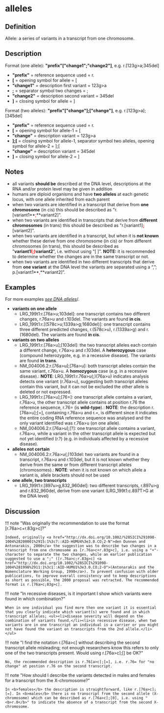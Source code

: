 # alleles

## Definition

Allele: a series of variants in a transcript from one chromosome.

## Description

Format (one allele):   **"prefix"["change1";"change2"]**,  e.g. r.[123g>a;345del]

* **"prefix"**  =  reference sequence used  =  r.
* **[**  =  opening symbol for allele  =  [
* **"change1"**  =  description first variant  =  123g>a
* **;**  =  separator symbol two changes  =  ;
* **"change2"**  =  description second variant  =  345del
* **]**  =  closing symbol for allele  =  ]
 
Format (two alleles):   **"prefix"["change"];["change"]**,  e.g. r.[123g>a];[345del]

* **"prefix"**  =  reference sequence used  =  r.
* **[**  =  opening symbol for allele-1  =  [
* **"change"**  =  description variant  =  123g>a
* **];[**  =  closing symbol for allele-1, separator symbol two alleles, opening symbol for allele-2  =  ];[
* **"change"**  =  description variant  =  345del
* **]**  =  closing symbol for allele-2  =  ]
 

## Notes

* all variants **should be** described at the DNA level, descriptions at the RNA and/or protein level may be given in addition
* humans are diploid organisms and have **two alleles** at each genetic locus, with one allele inherited from each parent
* when two variants are identified in a transcript that derive from **one chromosome** (in cis) this should be described as "r.[variant1**<font color="red">;</font>**variant2]".
* when two variants are identified in transcripts that derive from **different chromosomes** (in trans) this should be described as "r.[variant1]**<font color="red">;</font>**[variant2]".
* when two variants are identified in a transcript, but when it is **not known** whether these derive from one chromosome (in cis) or from different chromosomes (in trans), this should be described as "**variant1<font color="red">(;)</font>variant2**", i.e. without using "[ ]".  **NOTE:** it is recommended to determine whether the changes are in the same transcript or not.
* when two variants are identified in two different transcripts that derive from **one variant** at the DNA level the variants are separated using a “,”; p.[variant1**<font color="red">,</font>**variant2]”.
## Examples

For more examples [_see DNA alleles_](../DNA/alleles/)/.

* **variants on one allele**
    * LRG\_199t1:r.[76a>u;103del]: one transcript contains two different changes, r.76a>u and r.103del. The variants are found **in cis**.
    * LRG\_199t1:r.[(578c>u;1339a>g;1680del)]: one transcript contains three different predicted changes, r.(578c>u), r.(1339a>g) and r.(1680del). The variants are found **in cis**.
* **variants on two alleles**
    * LRG\_199t1:r.[76a>u];[103del]: the two transcript alleles each contain a different change, r.76a>u and r.103del. A **heterozygous** case (compound heterozygote, e.g. in a recessive disease). The variants are found **in trans**.
    * NM\_004006.2:r.[76a>u];[76a>u]: both transcript alleles contain the same variant, r.76a>u. A **homozygous** case (e.g. in a recessive disease).: **NOTE**: LRG\_199t1:r.76a>u(;)(76a>u) indicates analysis detects one variant (r.76a>u), suggesting both transcript alleles contain this variant, but it can not be excluded the other allele is deleted or not expressed.
    * LRG_199t1:r.[76a>u];[76=]: one transcript allele contains a variant, r.76a>u, the other transcript allele contains at position r.76 the reference sequence, r.76= (is **wild-type**).: **NOTE**: the description r.[76a>u];[=], containing r.76a>u and r.=, is different since it indicates the entire coding RNA reference sequence was analysed and the only variant identified was r.76a>u (on one allele).
    * NM\_004006.2:r.[76a>u];[?]: one transcript allele contains a variant, r.76a>u, while a variant in the other transcript allele is expected but not yet identified (r.?) (e.g. in individuals affected by a recessive disease).
* **alleles not certain**
    * NM\_004006.2:r.76a>u(;)103del: two variants are found in a transcript, r.76a>u and r.103del, but it is not known whether they derive from the same or from different transcript alleles (chromosomes).: **NOTE**: when it is not known on which allele a variant is, allele brackets should not be used
* **one allele, two transcripts**
    * LRG\_199t1:r.[897u>g,832_960del]: two different transcripts, r.897u>g and r.832_960del, derive from one variant (LRG_199t1:c.897T>G at the DNA level)
## Discussion

!!! note "Was originally the recommendation to use the format [r.76a>c+r.83g>c]?"

    Indeed, originally <a href="http://dx.doi.org/10.1002/%28SICI%291098-1004%28200001%2915:1%3c7::AID-HUMU4%3e3.0.CO;2-N">den Dunnen and Antonarakis, 2000</a> the suggestion was to describe two changes in a transcript from one chromosome as [r.76a>c+r.83g>c], i.e. using a "+"-character to separate the two changes, while an earlier publication suggested to use a ";" ([r.76a>c;r.83g>c] <a href="http://dx.doi.org/10.1002/%28SICI%291098-1004%281998%2911:1%3c1::AID-HUMU1%3e3.0.CO;2-O">(Antonarakis and the Nomenclature Working Group, 1998</a>). To prevent confusion with older publications, to improve overall consistency and to keep descriptions as short as possible, the 2000 proposal was retracted. The recommended format is r.[76a>c;83g>c].

!!! note "In recessive diseases, is it important I show which variants were found in which combination?"

    When in one individual you find more then one variant it is essential that you clearly indicate which variant(s) were found and in which transcript alleles; <ul><li>disease severity will depend on the combination of variants found,</li><li>in recessive disease, when two variants are in one transcript an individual is a carrier or you might not have found the variant on transcripts from the 2nd allele.</li></ul>

!!! note "I find the notation r.[76a>c] without describing the second transcript allele misleading; not enough researchers know this refers to only one of the two transcripts present. Would using r.[76a>c];[] be OK?"

    No, the recommended description is r.76[a>c];[=], i.e. r.76= for "no change" at postion r.76 on the second transcript. 

!!! note "How should I describe the variants detected in males and females for a transcript from the X-chromosome?"

    In <b>females</b> the description is straightforward, like r.[76a>c];[=]. In <b>males</b> there is no transcript from the second allele (X-chromosome) which can be described as r.[76a>c];[0], i.e. using "<b>r.0</b>" to indicate the absence of a transcript from the second X-chromosome.
